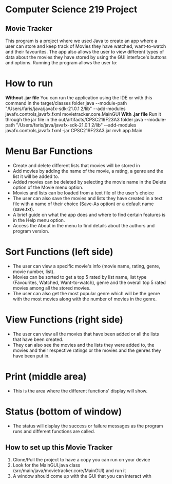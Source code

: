 # Computer Science 219 Project

## Movie Tracker
This program is a project where we used Java to create an app where a user can store and keep track of Movies they have watched, want-to-watch and their favourites. The app also allows the user to view different types of data about the movies they have stored by using the GUI interface's buttons and options. Running the program allows the user to:

# How to run
**Without .jar file**
You can run the application using the IDE or with this command in the target/classes folder
java --module-path "/Users/faris/java/javafx-sdk-21.0.1 2/lib" --add-modules javafx.controls,javafx.fxml movietracker.core.MainGUI
**With .jar file**
Run it through the jar file in the out/artifacts/CPSC219F23A3 folder
java --module-path "/Users/faris/java/javafx-sdk-21.0.1 2/lib" --add-modules javafx.controls,javafx.fxml -jar CPSC219F23A3.jar mvh.app.Main



# Menu Bar Functions
* Create and delete different lists that movies will be stored in
* Add movies by adding the name of the movie, a rating, a genre and the list it will be added to.
* Added movies can be deleted by selecting the movie name in the Delete option of the Movie menu option.
* Movies and lists can be loaded from a text file of the user's choice
* The user can also save the movies and lists they have created in a text file with a name of their choice (Save-As option) or a default name (save.txt).
* A brief guide on what the app does and where to find certain features is in the Help menu option.
* Access the About in the menu to find details about the authors and program version.

# Sort Functions (left side) 
* The user can view a specific movie's info (movie name, rating, genre, movie number, list).
* Movies can be sorted to get a top 5 rated by list name, list type (Favourites, Watched, Want-to-watch), genre and the overall top 5 rated movies among all the stored movies.
* The user can also get the most popular genre which will be the genre with the most movies along with the number of movies in the genre.

# View Functions (right side)
* The user can view all the movies that have been added or all the lists that have been created.
* They can also see the movies and the lists they were added to, the movies and their respective ratings or the movies and the genres they have been put in.

# Print (middle area)
* This is the area where the different functions' display will show.

# Status (bottom of window)
* The status will display the success or failure messages as the program runs and different functions are called.

## How to set up this Movie Tracker
1. Clone/Pull the project to have a copy you can run on your device
2. Look for the MainGUI.java class (src/main/java/movietracker.core/MainGUI) and run it
3. A window should come up with the GUI that you can interact with
